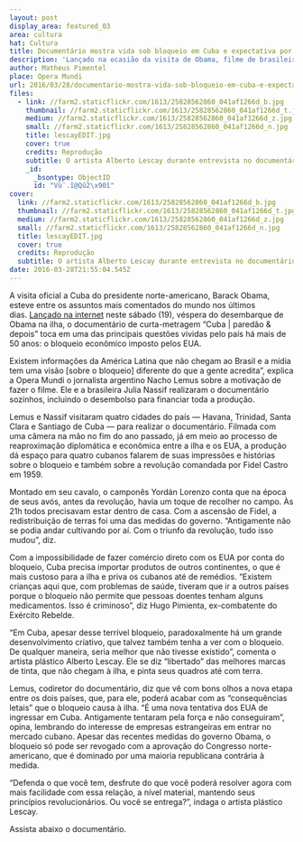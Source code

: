 ```yaml
---
layout: post
display_area: featured_03
area: cultura
hat: Cultura
title: Documentário mostra vida sob bloqueio em Cuba e expectativa por novos laços com os EU
description: 'Lançado na ocasião da visita de Obama, filme de brasileira e argentino dá espaço para cubanos se contarem e questiona vi'
author: Matheus Pimentel
place: Opera Mundi
url: 2016/03/28/documentario-mostra-vida-sob-bloqueio-em-cuba-e-expectativa-por-novos-lacos-com-os-eu/
files:
  - link: //farm2.staticflickr.com/1613/25828562860_041af1266d_b.jpg
    thumbnail: //farm2.staticflickr.com/1613/25828562860_041af1266d_t.jpg
    medium: //farm2.staticflickr.com/1613/25828562860_041af1266d_z.jpg
    small: //farm2.staticflickr.com/1613/25828562860_041af1266d_n.jpg
    title: lescayEDIT.jpg
    cover: true
    credits: Reprodução
    subtitle: O artista Alberto Lescay durante entrevista no documentário
    _id:
      _bsontype: ObjectID
      id: "Vù¨.î@Qû2\x90î­"
cover:
  link: //farm2.staticflickr.com/1613/25828562860_041af1266d_b.jpg
  thumbnail: //farm2.staticflickr.com/1613/25828562860_041af1266d_t.jpg
  medium: //farm2.staticflickr.com/1613/25828562860_041af1266d_z.jpg
  small: //farm2.staticflickr.com/1613/25828562860_041af1266d_n.jpg
  title: lescayEDIT.jpg
  cover: true
  credits: Reprodução
  subtitle: O artista Alberto Lescay durante entrevista no documentário
date: 2016-03-28T21:55:04.545Z
---
```

<p>A visita oficial a Cuba do presidente norte-americano, Barack Obama, esteve entre os assuntos mais comentados do mundo nos &uacute;ltimos dias.&nbsp;<a href="https://www.youtube.com/watch?v=qlPiq0sRyyE" target="_blank">Lan&ccedil;ado na internet</a>&nbsp;neste s&aacute;bado (19), v&eacute;spera do desembarque de Obama na ilha, o document&aacute;rio de curta-metragem &ldquo;Cuba | pared&atilde;o &amp; depois&rdquo; toca em uma das principais quest&otilde;es vividas pelo pa&iacute;s h&aacute; mais de 50 anos: o bloqueio econ&ocirc;mico imposto pelos EUA.</p>

<p>Existem informa&ccedil;&otilde;es da Am&eacute;rica Latina que n&atilde;o chegam ao Brasil e a m&iacute;dia tem uma vis&atilde;o [sobre o bloqueio] diferente do que a gente acredita&rdquo;, explica a Opera Mundi o jornalista argentino Nacho Lemus sobre a motiva&ccedil;&atilde;o de fazer o filme. Ele e a brasileira Julia Nassif realizaram o document&aacute;rio sozinhos, incluindo o desembolso para financiar toda a produ&ccedil;&atilde;o.</p>

<p>Lemus e Nassif visitaram quatro cidades do pa&iacute;s &mdash; Havana, Trinidad, Santa Clara e Santiago de Cuba &mdash; para realizar o document&aacute;rio. Filmada com uma c&acirc;mera na m&atilde;o no fim do ano passado, j&aacute; em meio ao processo de reaproxima&ccedil;&atilde;o diplom&aacute;tica e econ&ocirc;mica entre a ilha e os EUA, a produ&ccedil;&atilde;o d&aacute; espa&ccedil;o para quatro cubanos falarem de suas impress&otilde;es e hist&oacute;rias sobre o bloqueio e tamb&eacute;m sobre a revolu&ccedil;&atilde;o comandada por Fidel Castro em 1959.</p>

<p>Montado em seu cavalo, o campon&ecirc;s Yord&aacute;n Lorenzo conta que na &eacute;poca de seus av&oacute;s, antes da revolu&ccedil;&atilde;o, havia um toque de recolher no campo. &Agrave;s 21h todos precisavam estar dentro de casa. Com a ascens&atilde;o de Fidel, a redistribui&ccedil;&atilde;o de terras foi uma das medidas do governo. &ldquo;Antigamente n&atilde;o se podia andar cultivando por a&iacute;. Com o triunfo da revolu&ccedil;&atilde;o, tudo isso mudou&rdquo;, diz.</p>

<p>Com a impossibilidade de fazer com&eacute;rcio direto com os EUA por conta do bloqueio, Cuba precisa importar produtos de outros continentes, o que &eacute; mais custoso para a ilha e priva os cubanos at&eacute; de rem&eacute;dios. &ldquo;Existem crian&ccedil;as aqui que, com problemas de sa&uacute;de, tiveram que ir a outros pa&iacute;ses porque o bloqueio n&atilde;o permite que pessoas doentes tenham alguns medicamentos. Isso &eacute; criminoso&rdquo;, diz Hugo Pimienta, ex-combatente do Ex&eacute;rcito Rebelde.</p>

<p>&ldquo;Em Cuba, apesar desse terr&iacute;vel bloqueio, paradoxalmente h&aacute; um grande desenvolvimento criativo, que talvez tamb&eacute;m tenha a ver com o bloqueio. De qualquer maneira, seria melhor que n&atilde;o tivesse existido&rdquo;, comenta o artista pl&aacute;stico Alberto Lescay. Ele se diz &ldquo;libertado&rdquo; das melhores marcas de tinta, que n&atilde;o chegam &agrave; ilha, e pinta seus quadros at&eacute; com terra.</p>

<p>Lemus, codiretor do document&aacute;rio, diz que v&ecirc; com bons olhos a nova etapa entre os dois pa&iacute;ses, que, para ele, poder&aacute; acabar com as &ldquo;consequ&ecirc;ncias letais&rdquo; que o bloqueio causa &agrave; ilha. &ldquo;&Eacute; uma nova tentativa dos EUA de ingressar em Cuba. Antigamente tentaram pela for&ccedil;a e n&atilde;o conseguiram&rdquo;, opina, lembrando do interesse de empresas estrangeiras em entrar no mercado cubano. Apesar das recentes medidas do governo Obama, o bloqueio s&oacute; pode ser revogado com a aprova&ccedil;&atilde;o do Congresso norte-americano, que &eacute; dominado por uma maioria republicana contr&aacute;ria &agrave; medida.</p>

<p>&ldquo;Defenda o que voc&ecirc; tem, desfrute do que voc&ecirc; poder&aacute; resolver agora com mais facilidade com essa rela&ccedil;&atilde;o, a n&iacute;vel material, mantendo seus princ&iacute;pios revolucion&aacute;rios. Ou voc&ecirc; se entrega?&rdquo;, indaga o artista pl&aacute;stico Lescay.</p>

<p>Assista abaixo o document&aacute;rio.</p>

